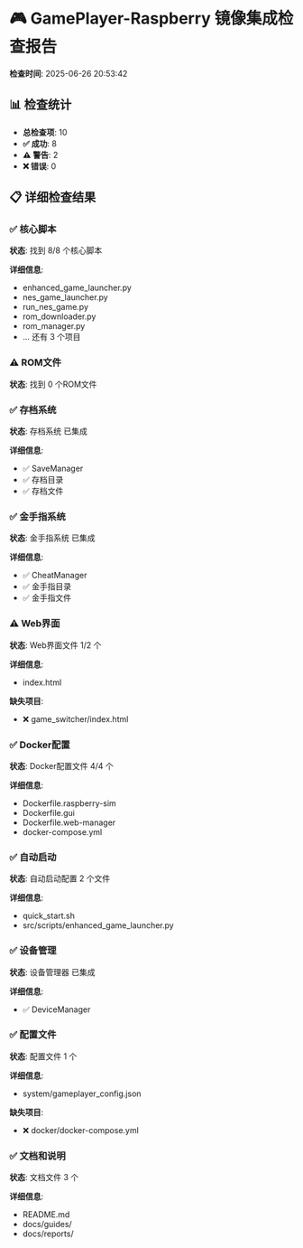 # 🎮 GamePlayer-Raspberry 镜像集成检查报告

**检查时间**: 2025-06-26 20:53:42

## 📊 检查统计

- **总检查项**: 10
- **✅ 成功**: 8
- **⚠️ 警告**: 2
- **❌ 错误**: 0

## 📋 详细检查结果

### ✅ 核心脚本

**状态**: 找到 8/8 个核心脚本

**详细信息**:
- enhanced_game_launcher.py
- nes_game_launcher.py
- run_nes_game.py
- rom_downloader.py
- rom_manager.py
- ... 还有 3 个项目

### ⚠️ ROM文件

**状态**: 找到 0 个ROM文件

### ✅ 存档系统

**状态**: 存档系统 已集成

**详细信息**:
- ✅ SaveManager
- ✅ 存档目录
- ✅ 存档文件

### ✅ 金手指系统

**状态**: 金手指系统 已集成

**详细信息**:
- ✅ CheatManager
- ✅ 金手指目录
- ✅ 金手指文件

### ⚠️ Web界面

**状态**: Web界面文件 1/2 个

**详细信息**:
- index.html

**缺失项目**:
- ❌ game_switcher/index.html

### ✅ Docker配置

**状态**: Docker配置文件 4/4 个

**详细信息**:
- Dockerfile.raspberry-sim
- Dockerfile.gui
- Dockerfile.web-manager
- docker-compose.yml

### ✅ 自动启动

**状态**: 自动启动配置 2 个文件

**详细信息**:
- quick_start.sh
- src/scripts/enhanced_game_launcher.py

### ✅ 设备管理

**状态**: 设备管理器 已集成

**详细信息**:
- ✅ DeviceManager

### ✅ 配置文件

**状态**: 配置文件 1 个

**详细信息**:
- system/gameplayer_config.json

**缺失项目**:
- ❌ docker/docker-compose.yml

### ✅ 文档和说明

**状态**: 文档文件 3 个

**详细信息**:
- README.md
- docs/guides/
- docs/reports/
